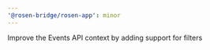 ```yaml
---
'@rosen-bridge/rosen-app': minor
---
```


Improve the Events API context by adding support for filters
